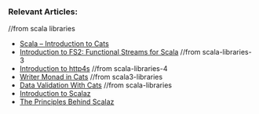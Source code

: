 ### Relevant Articles:

//from scala libraries
- [Scala – Introduction to Cats](https://www.baeldung.com/scala/cats-intro)
- [Introduction to FS2: Functional Streams for Scala](https://www.baeldung.com/scala/fs2-functional-streams)
//from scala-libraries-3
- [Introduction to http4s](https://www.baeldung.com/scala/http4s-intro)
//from scala-libraries-4
- [Writer Monad in Cats](https://www.baeldung.com/scala/writer-monad-in-cats)
//from scala3-libraries
- [Data Validation With Cats](https://www.baeldung.com/scala/cats-data-validation)
//from scala-libraries
- [Introduction to Scalaz](https://www.baeldung.com/scala/scalaz-intro)
- [The Principles Behind Scalaz](https://www.baeldung.com/scala/scalaz-principles)
